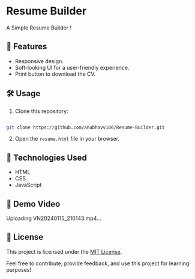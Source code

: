 # Resume Builder

A Simple Resume Builder !

## 🚀 Features

- Responsive design.
- Soft-looking UI for a user-friendly experience.
- Print button to download the CV.

## 🛠️ Usage

1. Clone this repository: 
```bash 

git clone https://github.com/anubhavv106/Resume-Builder.git
   ```
2. Open the `resume.html` file in your browser.

## 🧰 Technologies Used

- HTML
- CSS
- JavaScript

## 🎥 Demo Video



Uploading VN20240115_210143.mp4…



## 📝 License

This project is licensed under the [MIT License](LICENSE).

Feel free to contribute, provide feedback, and use this project for learning purposes!
